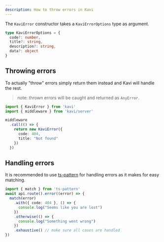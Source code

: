 ```yaml
---
description: How to throw errors in Kavi
---
```


The `KaviError` constructor takes a `KaviErrorOptions` type as argument.
```ts
type KaviErrorOptions = {
  code?: number,
  title?: string,
  description?: string,
  data?: object
}
```

## Throwing errors
To actually "throw" errors simply return them instead and Kavi will handle the rest.
> note: thrown errors will be caught and returned as `AnyError`.

```ts file=server
import { KaviError } from 'kavi'
import { middleware } from 'kavi/server'

middleware
  .call(() => {
    return new KaviError({
      code: 404,
      title: "Not found"
    })
  })
```

## Handling errors
It is recommended to use <a href="https://www.npmjs.com/package/ts-pattern" target="_blank">ts-pattern</a> for handling errors as it makes for easy matching.
```ts file=client
import { match } from 'ts-pattern'
await api.route().error((error) => {
  match(error)
    .with({ code: 404 }, () => {
      console.log("Seems like you are lost")
    })
    .otherwise(() => {
      console.log("Something went wrong")
    })
    .exhaustive() // make sure all cases are handled
})
```